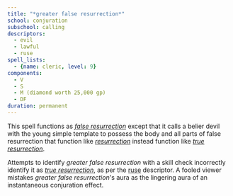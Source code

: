 ```yaml
---
title: "*greater false resurrection*"
school: conjuration
subschool: calling
descriptors:
  - evil
  - lawful
  - ruse
spell_lists:
  - {name: cleric, level: 9}
components:
  - V
  - S
  - M (diamond worth 25,000 gp)
  - DF
duration: permanent
---
```


This spell functions as [*false resurrection*](/spells/false-ressurection/) except that it calls a belier devil with the young simple template to possess the body and all parts of false resurrection that function like [*resurrection*](/spells/resurrection/) instead function like [*true resurrection*](/spells/true-resurrection/).

Attempts to identify *greater false resurrection* with a skill check incorrectly identify it as [*true resurrection*](/spells/true-resurrection/), as per the [ruse](/descriptors/ruse) descriptor. A fooled viewer mistakes *greater false resurrection*'s aura as the lingering aura of an instantaneous conjuration effect.

